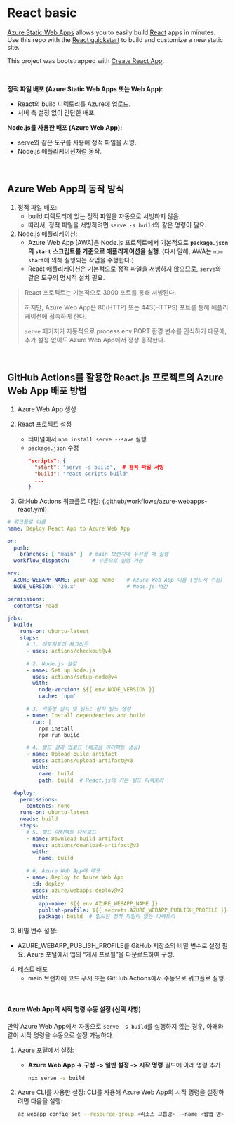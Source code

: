 # React basic

[Azure Static Web Apps](https://docs.microsoft.com/azure/static-web-apps/overview) allows you to easily build [React](https://reactjs.org/) apps in minutes. Use this repo with the [React quickstart](https://docs.microsoft.com/azure/static-web-apps/getting-started?tabs=react) to build and customize a new static site.

This project was bootstrapped with [Create React App](https://github.com/facebook/create-react-app).

<br />

**정적 파일 배포 (Azure Static Web Apps 또는 Web App):**

- React의 build 디렉토리를 Azure에 업로드.
- 서버 측 설정 없이 간단한 배포.

**Node.js를 사용한 배포 (Azure Web App):**

- serve와 같은 도구를 사용해 정적 파일을 서빙.
- Node.js 애플리케이션처럼 동작.


<br />

## Azure Web App의 동작 방식
1. 정적 파일 배포:
   - build 디렉토리에 있는 정적 파일을 자동으로 서빙하지 않음.
   - 따라서, 정적 파일을 서빙하려면 `serve -s build`와 같은 명령이 필요.
2. Node.js 애플리케이션:
   - Azure Web App (AWA)은 Node.js 프로젝트에서 기본적으로 **`package.json`의 `start` 스크립트를 기준으로 애플리케이션을 실행**. (다시 말해, AWA는 `npm start`에 의해 실행되는 작업을 수행한다.)
   - React 애플리케이션은 기본적으로 정적 파일을 서빙하지 않으므로, `serve`와 같은 도구의 명시적 설치 필요.

> React 프로젝트는 기본적으로 3000 포트를 통해 서빙된다.
> 
> 하지만, Azure Web App은 80(HTTP) 또는 443(HTTPS) 포트를 통해 애플리케이션에 접속하게 한다.
> 
> `serve` 패키지가 자동적으로 process.env.PORT 환경 변수를 인식하기 때문에, 추가 설정 없이도 Azure Web App에서 정상 동작한다.

<br />

## GitHub Actions를 활용한 React.js 프로젝트의 Azure Web App 배포 방법

1. Azure Web App 생성

2. React 프로젝트 설정
   - 터미널에서 `npm install serve --save` 실행
   - `package.json` 수정
     ```json
     "scripts": {
       "start": "serve -s build",  # 정적 파일 서빙
       "build": "react-scripts build"
       ...
     }
     ```

3. GitHub Actions 워크플로 파일: (.github/workflows/azure-webapps-react.yml)

  ```yml
  # 워크플로 이름
  name: Deploy React App to Azure Web App
  
  on:
    push:
      branches: [ "main" ]  # main 브랜치에 푸시될 때 실행
    workflow_dispatch:       # 수동으로 실행 가능
  
  env:
    AZURE_WEBAPP_NAME: your-app-name    # Azure Web App 이름 (반드시 수정)
    NODE_VERSION: '20.x'                # Node.js 버전
  
  permissions:
    contents: read
  
  jobs:
    build:
      runs-on: ubuntu-latest
      steps:
        # 1. 레포지토리 체크아웃
        - uses: actions/checkout@v4
  
        # 2. Node.js 설정
        - name: Set up Node.js
          uses: actions/setup-node@v4
          with:
            node-version: ${{ env.NODE_VERSION }}
            cache: 'npm'
  
        # 3. 의존성 설치 및 빌드: 정적 빌드 생성
        - name: Install dependencies and build
          run: |
            npm install
            npm run build
  
        # 4. 빌드 결과 업로드 (배포용 아티팩트 생성)
        - name: Upload build artifact
          uses: actions/upload-artifact@v3
          with:
            name: build
            path: build  # React.js의 기본 빌드 디렉토리
  
    deploy:
      permissions:
        contents: none
      runs-on: ubuntu-latest
      needs: build
      steps:
        # 5. 빌드 아티팩트 다운로드
        - name: Download build artifact
          uses: actions/download-artifact@v3
          with:
            name: build
  
        # 6. Azure Web App에 배포
        - name: Deploy to Azure Web App
          id: deploy
          uses: azure/webapps-deploy@v2
          with:
            app-name: ${{ env.AZURE_WEBAPP_NAME }}
            publish-profile: ${{ secrets.AZURE_WEBAPP_PUBLISH_PROFILE }}
            package: build  # 빌드된 정적 파일이 있는 디렉토리
  ```

3. 비밀 변수 설정:

  - AZURE_WEBAPP_PUBLISH_PROFILE를 GitHub 저장소의 비밀 변수로 설정 필요. Azure 포털에서 앱의 “게시 프로필”을 다운로드하여 구성.

4. 테스트 배포
   - main 브랜치에 코드 푸시 또는 GitHub Actions에서 수동으로 워크플로 실행.

<br />

#### Azure Web App의 시작 명령 수동 설정 (선택 사항)
만약 Azure Web App에서 자동으로 `serve -s build`를 실행하지 않는 경우, 아래와 같이 시작 명령을 수동으로 설정 가능하다.
1. Azure 포털에서 설정:
   - **Azure Web App -> 구성 -> 일반 설정 -> 시작 명령** 필드에 아래 명령 추가
     ```bash
     npx serve -s build
     ```
     
2. Azure CLI를 사용한 설정:
   CLI를 사용해 Azure Web App의 시작 명령을 설정하려면 다음을 실행:
   ```bash
   az webapp config set --resource-group <리소스 그룹명> --name <웹앱 명> --startup-file "npx serve -s build"
   ```
